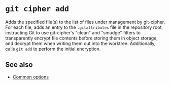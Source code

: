 # `git cipher add`

Adds the specified file(s) to the list of files under management by git-cipher. For each file, adds an entry to the `.gitattributes` file in the repository root, instructing Git to use git-cipher's "clean" and "smudge" filters to transparently encrypt file contents before storing them in object storage, and decrypt them when writing them out into the worktree. Additionally, calls `git add` to perform the initial encryption.

## See also

- [Common options](common-options.md)

